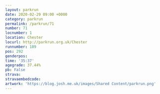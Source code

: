 ```yaml
---
layout: parkrun
date: 2020-02-29 09:00 +0000
category: parkrun
permalink: /parkrun/71
number: 71
locnumber: 1
location: Chester
locurl: http://parkrun.org.uk/Chester
runnumber: 189
pos: 292
genderpos: 
time: '35:37'
agegrade: 37.44%
pb: False
strava: 
stravaembedcode:
artwork: 'https://blog.josh.me.uk/images/Shared Content/parkrun.png'
---
```

